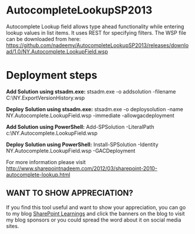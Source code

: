# AutocompleteLookupSP2013
Autocomplete Lookup field allows type ahead functionality while entering lookup values in list items.
It uses REST for specifying filters. The WSP file can be downloaded from here: https://github.com/nadeemy/AutocompleteLookupSP2013/releases/download/1.0/NY.Autocomplete.LookupField.wsp

# Deployment steps

**Add Solution using stsadm.exe:**
stsadm.exe -o addsolution -filename C:\NY.ExportVersionHistory.wsp 

**Deploy Solution using stsadm.exe:**
stsadm.exe -o deploysolution -name NY.Autocomplete.LookupField.wsp -immediate -allowgacdeployment

**Add Solution using PowerShell:**
Add-SPSolution -LiteralPath c:\NY.Autocomplete.LookupField.wsp

**Deploy Solution using PowerShell:**
Install-SPSolution -Identity NY.Autocomplete.LookupField.wsp -GACDeployment

For more information please visit http://www.sharepointnadeem.com/2012/03/sharepoint-2010-autocomplete-lookup.html

## WANT TO SHOW APPRECIATION? 

If you find this tool useful and want to show your appreciation, you can go to my blog [SharePoint Learnings](http://www.sharepointnadeem.com/2012/07/export-version-history-of-sharepoint.html) and click the banners on the blog to visit my blog sponsors or you could spread the word about it on social media sites.
